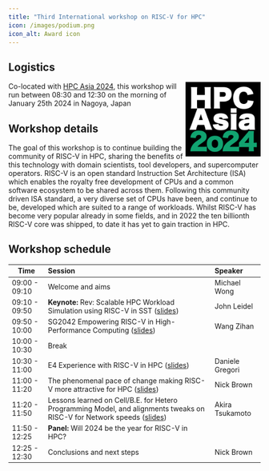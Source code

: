 ```yaml
---
title: "Third International workshop on RISC-V for HPC"
icon: /images/podium.png
icon_alt: Award icon
---
```


## Logistics
<img align="right" src="/images/HPCAsia2024logo.png" width=150>

Co-located with <a href="https://sighpc.ipsj.or.jp/HPCAsia2024/">HPC Asia 2024</a>, this workshop will run between 08:30 and 12:30 on the morning of January 25th 2024 in Nagoya, Japan

## Workshop details

The goal of this workshop is to continue building the community of RISC-V in HPC, sharing the benefits of this technology with domain scientists, tool developers, and supercomputer operators. RISC-V is an open standard Instruction Set Architecture (ISA) which enables the royalty free development of CPUs and a common software ecosystem to be shared across them. Following this community driven ISA standard, a very diverse set of CPUs have been, and continue to be, developed which are suited to a range of workloads. Whilst RISC-V has become very popular already in some fields, and in 2022 the ten billionth RISC-V core was shipped, to date it has yet to gain traction in HPC.

## Workshop schedule

| Time        | Session           | Speaker  |
| ------------- |:-------------| :-----|
| 09:00 - 09:10 | Welcome and aims | Michael Wong |
| 09:10 - 09:50 | **Keynote:**  Rev: Scalable HPC Workload Simulation using RISC-V in SST ([slides](https://github.com/RISCVtestbed/riscvtestbed.github.io/blob/main/assets/files/hpcasia24/HPCAsiaRVWorkshop_Leidel.pdf)) | John Leidel |
| 09:50 - 10:00 | SG2042 Empowering RISC-V in High-Performance Computing ([slides](https://github.com/RISCVtestbed/riscvtestbed.github.io/blob/main/assets/files/hpcasia24/hpc_asia_wang.pdf)) | Wang Zihan |
| 10:00 - 10:30 | Break |  |
| 10:30 - 11:00 | E4 Experience with RISC-V in HPC ([slides](https://github.com/RISCVtestbed/riscvtestbed.github.io/blob/main/assets/files/hpcasia24/E4_HPCASIA_2024-V.0.2.pdf)) | Daniele Gregori |
| 11:00 - 11:20 | The phenomenal pace of change making RISC-V more attractive for HPC ([slides](https://github.com/RISCVtestbed/riscvtestbed.github.io/blob/main/assets/files/hpcasia24/risc-v-hpc-asia_Brown.pdf)) | Nick Brown |
| 11:20 - 11:50 | Lessons learned on Cell/B.E. for Hetero Programming Model, and alignments tweaks on RISC-V for Network speeds ([slides](https://github.com/RISCVtestbed/riscvtestbed.github.io/blob/main/assets/files/hpcasia24/RISC-V_Workshop-HPC-AkiraTsukamoto-2024-01-25-3.pdf)) | Akira Tsukamoto  |
| 11:50 - 12:25 | **Panel:** Will 2024 be the year for RISC-V in HPC? | |
| 12:25 - 12:30 | Conclusions and next steps | Nick Brown |
